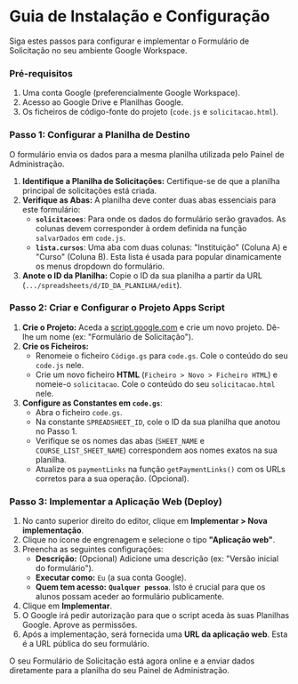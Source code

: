 # Guia de Instalação e Configuração

Siga estes passos para configurar e implementar o Formulário de Solicitação no seu ambiente Google Workspace.

### Pré-requisitos

1.  Uma conta Google (preferencialmente Google Workspace).
2.  Acesso ao Google Drive e Planilhas Google.
3.  Os ficheiros de código-fonte do projeto (`code.js` e `solicitacao.html`).

### Passo 1: Configurar a Planilha de Destino

O formulário envia os dados para a mesma planilha utilizada pelo Painel de Administração.

1.  **Identifique a Planilha de Solicitações:** Certifique-se de que a planilha principal de solicitações está criada.
2.  **Verifique as Abas:** A planilha deve conter duas abas essenciais para este formulário:
    * **`solicitacoes`**: Para onde os dados do formulário serão gravados. As colunas devem corresponder à ordem definida na função `salvarDados` em `code.js`.
    * **`lista.cursos`**: Uma aba com duas colunas: "Instituição" (Coluna A) e "Curso" (Coluna B). Esta lista é usada para popular dinamicamente os menus dropdown do formulário.
3.  **Anote o ID da Planilha:** Copie o ID da sua planilha a partir da URL (`.../spreadsheets/d/ID_DA_PLANILHA/edit`).

### Passo 2: Criar e Configurar o Projeto Apps Script

1.  **Crie o Projeto:** Aceda a [script.google.com](https://script.google.com) e crie um novo projeto. Dê-lhe um nome (ex: "Formulário de Solicitação").
2.  **Crie os Ficheiros:**
    * Renomeie o ficheiro `Código.gs` para `code.gs`. Cole o conteúdo do seu `code.js` nele.
    * Crie um novo ficheiro **HTML** (`Ficheiro > Novo > Ficheiro HTML`) e nomeie-o `solicitacao`. Cole o conteúdo do seu `solicitacao.html` nele.
3.  **Configure as Constantes em `code.gs`**:
    * Abra o ficheiro `code.gs`.
    * Na constante `SPREADSHEET_ID`, cole o ID da sua planilha que anotou no Passo 1.
    * Verifique se os nomes das abas (`SHEET_NAME` e `COURSE_LIST_SHEET_NAME`) correspondem aos nomes exatos na sua planilha.
    * Atualize os `paymentLinks` na função `getPaymentLinks()` com os URLs corretos para a sua operação. (Opcional).

### Passo 3: Implementar a Aplicação Web (Deploy)

1.  No canto superior direito do editor, clique em **Implementar > Nova implementação**.
2.  Clique no ícone de engrenagem e selecione o tipo **"Aplicação web"**.
3.  Preencha as seguintes configurações:
    * **Descrição:** (Opcional) Adicione uma descrição (ex: "Versão inicial do formulário").
    * **Executar como:** `Eu` (a sua conta Google).
    * **Quem tem acesso:** **`Qualquer pessoa`**. Isto é crucial para que os alunos possam aceder ao formulário publicamente.
4.  Clique em **Implementar**.
5.  O Google irá pedir autorização para que o script aceda às suas Planilhas Google. Aprove as permissões.
6.  Após a implementação, será fornecida uma **URL da aplicação web**. Esta é a URL pública do seu formulário.

O seu Formulário de Solicitação está agora online e a enviar dados diretamente para a planilha do seu Painel de Administração.
